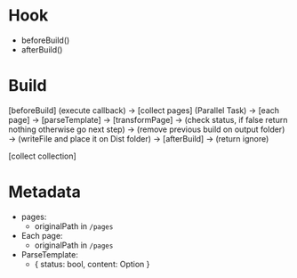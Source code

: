 # Hook
- beforeBuild()
- afterBuild()

# Build
[beforeBuild] (execute callback)
-> [collect pages] (Parallel Task)
-> [each page] 
-> [parseTemplate] 
-> [transformPage]
-> (check status, if false return nothing otherwise go next step)
-> (remove previous build on output folder)
-> (writeFile and place it on Dist folder)
-> [afterBuild]
-> (return ignore)

[collect collection]



# Metadata
- pages:
  - originalPath in `/pages`
- Each page:
  - originalPath in `/pages`
- ParseTemplate:
  - { status: bool, content: Option<string> }
